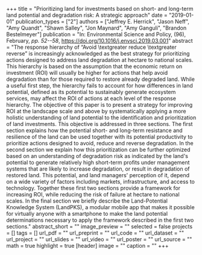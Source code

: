 +++
title = "Prioritizing land for investments based on short- and long-term land potential and degradation risk: A strategic approach"
date = "2019-01-01"
publication_types = ["2"]
authors = ["Jeffrey E. Herrick", "Jason Neff", "Amy Quandt", "Shawn Salley", "Jon Maynard", "Amy Ganguli", "Brandon Bestelmeyer"]
publication = "In: Environmental Science and Policy, (96), February, _pp. 52--58_, https://doi.org/10.1016/j.envsci.2019.03.001"
abstract = "The response hierarchy of “Avoid \\textgreater reduce \\textgreater reverse” is increasingly acknowledged as the best strategy for prioritizing actions designed to address land degradation at hectare to national scales. This hierarchy is based on the assumption that the economic return on investment (ROI) will usually be higher for actions that help avoid degradation than for those required to restore already degraded land. While a useful first step, the hierarchy fails to account for how differences in land potential, defined as its potential to sustainably generate ecosystem services, may affect the ROI of actions at each level of the response hierarchy. The objective of this paper is to present a strategy for improving ROI at the landscape scale and above by systematically applying a more holistic understanding of land potential to the identification and prioritization of land investments. This objective is addressed in three sections. The first section explains how the potential short- and long-term resistance and resilience of the land can be used together with its potential productivity to prioritize actions designed to avoid, reduce and reverse degradation. In the second section we explain how this prioritization can be further optimized based on an understanding of degradation risk as indicated by the land's potential to generate relatively high short-term profits under management systems that are likely to increase degradation, or result in degradation of restored land. This potential, and land managers' perception of it, depend on a wide variety of factors including markets, infrastructure, and access to technology. Together these first two sections provide a framework for increasing ROI, while reducing the risk of failure at hectare to national scales. In the final section we briefly describe the Land-Potential Knowledge System (LandPKS), a modular mobile app that makes it possible for virtually anyone with a smartphone to make the land potential determinations necessary to apply the framework described in the first two sections."
abstract_short = ""
image_preview = ""
selected = false
projects = []
tags = []
url_pdf = ""
url_preprint = ""
url_code = ""
url_dataset = ""
url_project = ""
url_slides = ""
url_video = ""
url_poster = ""
url_source = ""
math = true
highlight = true
[header]
image = ""
caption = ""
+++

